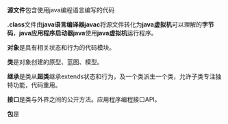 **源文件**包含使用java编程语言编写的代码

**.class**文件由**java语言编译器javac**将源文件转化为**java虚拟机**可以理解的**字节码**，**java应用程序启动器java**使用**java虚拟机**运行程序。

**对象**是具有相关状态和行为的代码模块。

**类**是对象创建的原型、蓝图、模型。

**继承**是类从**超类**继承extends状态和行为，及一个类派生一个类，允许子类专注独特功能，代码重用。

**接口**是类与外界之间的公开方法。应用程序编程接口API。

 **包**是

